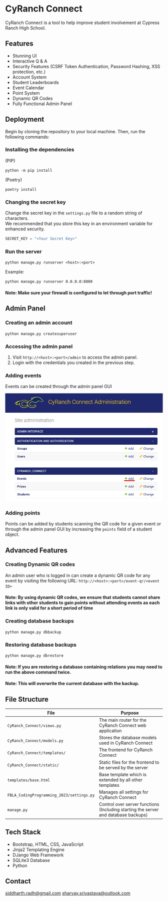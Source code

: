 # CyRanch Connect

CyRanch Connect is a tool to help improve student involvement at Cypress Ranch High School.

## Features

- Stunning UI
- Interactive Q & A
- Security Features (CSRF Token Authentication, Password Hashing, XSS protection, etc.)
- Account System
- Student Leaderboards
- Event Calendar
- Point System
- Dynamic QR Codes
- Fully Functional Admin Panel

## Deployment

Begin by cloning the repository to your local machine. Then, run the following commands:

### Installing the dependencies

(PIP)

```shell
python -m pip install
```

(Poetry)

```shell
poetry install
```

### Changing the secret key

Change the secret key in the `settings.py` file to a random string of characters.<br>
We recommended that you store this key in an environment variable for enhanced security.

```python
SECRET_KEY = "<Your Secret Key>"
```

### Run the server

```shell
python manage.py runserver <host>:<port>
```

Example:

```shell
python manage.py runserver 0.0.0.0:8000
```

#### Note: Make sure your firewall is configured to let through port traffic!

## Admin Panel

### Creating an admin account

```shell
python manage.py createsuperuser
```

### Accessing the admin panel

1. Visit `http://<host>:<port>/admin` to access the admin panel.
2. Login with the credentials you created in the previous step.

### Adding events

Events can be created through the admin panel GUI

![image info](imgs/add_event.png)

### Adding points

Points can be added by students scanning the QR code for a given event or through the admin panel GUI by increasing
the `points` field of a student object.

## Advanced Features

### Creating Dynamic QR codes

An admin user who is logged in can create a dynamic QR code for any event by visiting the following URL:
```http://<host>:<port>/event-qr/<event ID>```

#### Note: By using dynamic QR codes, we ensure that students cannot share links with other students to gain points without attending events as each link is only valid for a short period of time

### Creating database backups

```shell
python manage.py dbbackup
```

### Restoring database backups

```shell
python manage.py dbrestore
```

#### Note: If you are restoring a database containing relations you may need to run the above command twice.

#### Note: This will overwrite the current database with the backup.

## File Structure

| **File**                                  | Purpose                                                                            |
|-------------------------------------------|------------------------------------------------------------------------------------|
| `CyRanch_Connect/views.py`                | The main router for the CyRanch Connect web application                            |
| `CyRanch_Connect/models.py`               | Stores the database models used in CyRanch Connect                                 |
| `CyRanch_Connect/templates/`              | The frontend for CyRanch Connect                                                   |
| `CyRanch_Connect/static/`                 | Static files for the frontend to be served by the server                           |
| `templates/base.html`                     | Base template which is extended by all other templates                             |
| `FBLA_CodingProgramming_2023/settings.py` | Manages all settings for CyRanch Connect                                           |
| `manage.py`                               | Control over server functions (Including starting the server and database backups) |

## Tech Stack

- Bootstrap, HTML, CSS, JavaScript
- Jinja2 Templating Engine
- DJango Web Framework
- SQLite3 Database
- Python

## Contact

[siddharth.radh@gmail.com](mailto:siddharth.radh@gmail.com)
[sharvay.srivastava@outlook.com](mailto:sharvay.srivastava@outlook.com)
